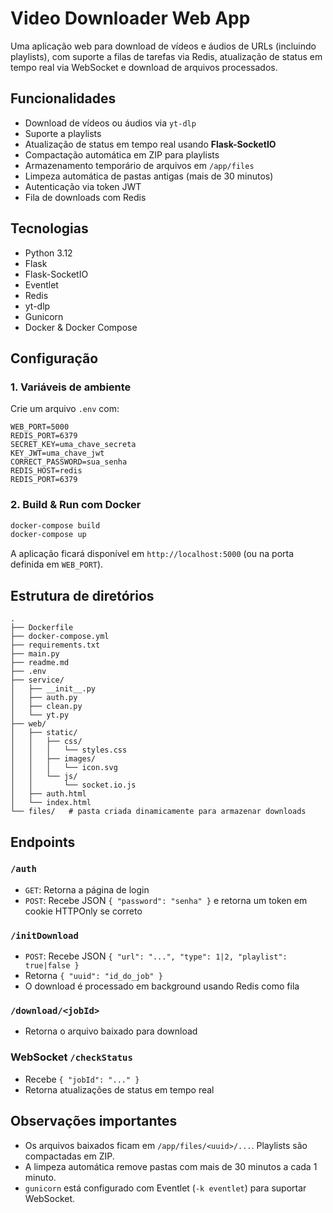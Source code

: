 # Video Downloader Web App

Uma aplicação web para download de vídeos e áudios de URLs (incluindo playlists), com suporte a filas de tarefas via Redis, atualização de status em tempo real via WebSocket e download de arquivos processados.

## Funcionalidades

- Download de vídeos ou áudios via `yt-dlp`
- Suporte a playlists
- Atualização de status em tempo real usando **Flask-SocketIO**
- Compactação automática em ZIP para playlists
- Armazenamento temporário de arquivos em `/app/files`
- Limpeza automática de pastas antigas (mais de 30 minutos)
- Autenticação via token JWT
- Fila de downloads com Redis

## Tecnologias

- Python 3.12
- Flask
- Flask-SocketIO
- Eventlet
- Redis
- yt-dlp
- Gunicorn
- Docker & Docker Compose

## Configuração

### 1. Variáveis de ambiente

Crie um arquivo `.env` com:

```dotenv
WEB_PORT=5000
REDIS_PORT=6379
SECRET_KEY=uma_chave_secreta
KEY_JWT=uma_chave_jwt
CORRECT_PASSWORD=sua_senha
REDIS_HOST=redis
REDIS_PORT=6379
````

### 2. Build & Run com Docker

```bash
docker-compose build
docker-compose up
```

A aplicação ficará disponível em `http://localhost:5000` (ou na porta definida em `WEB_PORT`).

## Estrutura de diretórios

```
.
├── Dockerfile
├── docker-compose.yml
├── requirements.txt
├── main.py
├── readme.md
├── .env
├── service/
│   ├── __init__.py
│   ├── auth.py
│   ├── clean.py
│   └── yt.py
├── web/
│   ├── static/
│   │   ├── css/
│   │   │   └── styles.css
│   │   ├── images/
│   │   │   └── icon.svg
│   │   └── js/
│   │       └── socket.io.js
│   ├── auth.html
│   └── index.html
└── files/   # pasta criada dinamicamente para armazenar downloads

```

## Endpoints

### `/auth`

* `GET`: Retorna a página de login
* `POST`: Recebe JSON `{ "password": "senha" }` e retorna um token em cookie HTTPOnly se correto

### `/initDownload`

* `POST`: Recebe JSON `{ "url": "...", "type": 1|2, "playlist": true|false }`
* Retorna `{ "uuid": "id_do_job" }`
* O download é processado em background usando Redis como fila

### `/download/<jobId>`

* Retorna o arquivo baixado para download

### WebSocket `/checkStatus`

* Recebe `{ "jobId": "..." }`
* Retorna atualizações de status em tempo real

## Observações importantes

* Os arquivos baixados ficam em `/app/files/<uuid>/...`. Playlists são compactadas em ZIP.
* A limpeza automática remove pastas com mais de 30 minutos a cada 1 minuto.
* `gunicorn` está configurado com Eventlet (`-k eventlet`) para suportar WebSocket.
